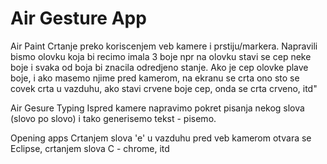 # Air Gesture App
Air Paint
Crtanje preko koriscenjem veb kamere i prstiju/markera. Napravili bismo olovku koja bi recimo imala 3 boje npr na olovku stavi se cep neke boje i svaka od boja bi znacila odredjeno stanje. Ako je cep olovke plave boje, i ako masemo njime pred kamerom, na ekranu se crta ono sto se covek crta u vazduhu, ako stavi crvene boje cep, onda se crta crveno, itd"

Air Gesure Typing
Ispred kamere napravimo pokret pisanja nekog slova (slovo po slovo) i tako generisemo tekst - pisemo.

Opening apps
Crtanjem slova 'e' u vazduhu pred veb kamerom otvara se Eclipse, crtanjem slova C - chrome, itd
